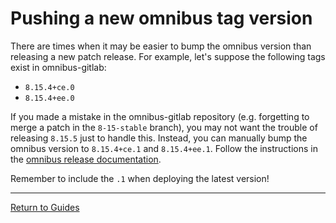 # Pushing a new omnibus tag version

There are times when it may be easier to bump the omnibus version than
releasing a new patch release. For example, let's suppose the following tags
exist in omnibus-gitlab:

* `8.15.4+ce.0`
* `8.15.4+ee.0`

If you made a mistake in the omnibus-gitlab repository (e.g. forgetting to
merge a patch in the `8-15-stable` branch), you may not want the trouble of
releasing `8.15.5` just to handle this. Instead, you can manually bump the
omnibus version to `8.15.4+ce.1` and `8.15.4+ee.1`. Follow the instructions in
the [omnibus release
documentation](https://docs.gitlab.com/omnibus/release/README.html).

Remember to include the `.1` when deploying the latest version!

---

[Return to Guides](../README.md#guides)
